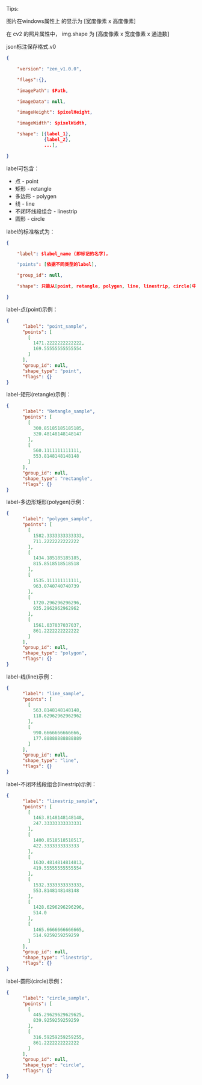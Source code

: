 Tips:

图片在windows属性上 的显示为 [宽度像素 x 高度像素]

在 cv2 的照片属性中， img.shape 为 [高度像素 x 宽度像素 x 通道数]



json标注保存格式.v0

```json
{

	"version": "zen_v1.0.0",

	"flags":{},

	"imagePath": $Path,

	"imageData": null,

	"imageHeight": $pixelHeight,

	"imageWidth": $pixelWidth,

	"shape": [{label_1}, 
              {label_2}, 
              ...],

}


```



label可包含：

- 点 - point
- 矩形 - retangle
- 多边形 - polygen
- 线 - line
- 不闭环线段组合 - linestrip
- 圆形 - circle



label的标准格式为：

```json
{

	"label": $label_name (即标记的名字)，

	"points": [依据不同类型的label],

	"group_id": null,

	"shape": 只能从[point, retangle, polygen, line, linestrip, circle]中选择,

}
```



label-点(point)示例：

```json
{
      "label": "point_sample",
      "points": [
        [
          1471.2222222222222,
          169.55555555555554
        ]
      ],
      "group_id": null,
      "shape_type": "point",
      "flags": {}
}
```



label-矩形(retangle)示例：

```json
{
      "label": "Retangle_sample",
      "points": [
        [
          300.85185185185185,
          320.48148148148147
        ],
        [
          560.1111111111111,
          553.8148148148148
        ]
      ],
      "group_id": null,
      "shape_type": "rectangle",
      "flags": {}
}
```



label-多边形矩形(polygen)示例：

```json
{
      "label": "polygen_sample",
      "points": [
        [
          1582.3333333333333,
          711.2222222222222
        ],
        [
          1434.185185185185,
          815.8518518518518
        ],
        [
          1535.111111111111,
          963.0740740740739
        ],
        [
          1720.296296296296,
          935.2962962962962
        ],
        [
          1561.037037037037,
          861.2222222222222
        ]
      ],
      "group_id": null,
      "shape_type": "polygon",
      "flags": {}
}
```



label-线(line)示例：

```json
{
      "label": "line_sample",
      "points": [
        [
          563.8148148148148,
          118.62962962962962
        ],
        [
          990.6666666666666,
          177.88888888888889
        ]
      ],
      "group_id": null,
      "shape_type": "line",
      "flags": {}
}
```



label-不闭环线段组合(linestrip)示例：

```json
{
      "label": "linestrip_sample",
      "points": [
        [
          1463.8148148148148,
          247.33333333333331
        ],
        [
          1400.8518518518517,
          422.3333333333333
        ],
        [
          1630.4814814814813,
          419.55555555555554
        ],
        [
          1532.3333333333333,
          553.8148148148148
        ],
        [
          1428.6296296296296,
          514.0
        ],
        [
          1465.6666666666665,
          514.9259259259259
        ]
      ],
      "group_id": null,
      "shape_type": "linestrip",
      "flags": {}
}
```



label-圆形(circle)示例：

```json
{
      "label": "circle_sample",
      "points": [
        [
          445.29629629629625,
          839.9259259259259
        ],
        [
          316.59259259259255,
          861.2222222222222
        ]
      ],
      "group_id": null,
      "shape_type": "circle",
      "flags": {}
}
```

